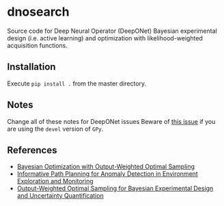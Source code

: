 # dnosearch

Source code for Deep Neural Operator (DeepONet) Bayesian experimental design (i.e. active learning) and optimization with likelihood-weighted acquisition functions. 

## Installation

Execute `pip install .` from the master directory.

## Notes

Change all of these notes for DeepONet issues
Beware of [this issue](https://github.com/SheffieldML/GPy/issues/802) if you are using the `devel` version of `GPy`.


## References

* [Bayesian Optimization with Output-Weighted Optimal Sampling](https://arxiv.org/abs/2004.10599)
* [Informative Path Planning for Anomaly Detection in Environment Exploration and Monitoring](https://arxiv.org/abs/2005.10040)
* [Output-Weighted Optimal Sampling for Bayesian Experimental Design and Uncertainty Quantification](https://arxiv.org/abs/2006.12394)
